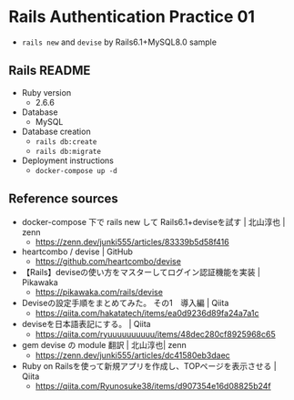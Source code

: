 # Rails Authentication Practice 01
- `rails new` and `devise` by Rails6.1+MySQL8.0 sample

## Rails README
- Ruby version
  - 2.6.6
- Database
  - MySQL
- Database creation
  - `rails db:create`
  - `rails db:migrate`
- Deployment instructions
  - `docker-compose up -d`

## Reference sources
- docker-compose 下で rails new して Rails6.1+deviseを試す | 北山淳也 | zenn
  - https://zenn.dev/junki555/articles/83339b5d58f416
- heartcombo / devise | GitHub
  - https://github.com/heartcombo/devise
- 【Rails】deviseの使い方をマスターしてログイン認証機能を実装 | Pikawaka
  - https://pikawaka.com/rails/devise
- Deviseの設定手順をまとめてみた。 その1　導入編 | Qiita
  - https://qiita.com/hakatatech/items/ea0d9236d89fa24a7a1c
- deviseを日本語表記にする。 | Qiita
  - https://qiita.com/ryuuuuuuuuuu/items/48dec280cf8925968c65
- gem devise の module 翻訳 | 北山淳也| zenn
  - https://zenn.dev/junki555/articles/dc41580eb3daec
- Ruby on Railsを使って新規アプリを作成し、TOPページを表示させる | Qiita
  - https://qiita.com/Ryunosuke38/items/d907354e16d08825b24f

